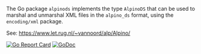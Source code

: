 The Go package `alpinods` implements the type `AlpinoDS` that can be used to
marshal and unmarshal XML files in the `alpino_ds` format, using the
`encoding/xml` package.

See: https://www.let.rug.nl/~vannoord/alp/Alpino/

[![Go Report Card](https://goreportcard.com/badge/github.com/rug-compling/alpinods)](https://goreportcard.com/report/github.com/rug-compling/alpinods)
[![GoDoc](https://godoc.org/github.com/rug-compling/alpinods?status.svg)](https://godoc.org/github.com/rug-compling/alpinods)
